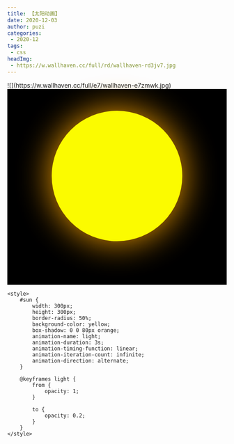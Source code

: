 ```yaml
---
title: 【太阳动画】
date: 2020-12-03
author: puzi
categories:
 - 2020-12
tags:
 - css
headImg:
 - https://w.wallhaven.cc/full/rd/wallhaven-rd3jv7.jpg
---
```

<Boxx/>
![](https://w.wallhaven.cc/full/e7/wallhaven-e7zmwk.jpg)

<style>
    #sun {
        width:100%;
        height:400px;
        background:black;
        padding-top:50px;
    }
    #sun p{
        margin: 0 auto;
        width: 300px;
        height: 300px;
        border-radius: 50%;
        background-color: yellow;
        box-shadow: 0 0 80px orange;
        animation-name: light;
        animation-duration: 3s;
        animation-timing-function: linear;
        animation-iteration-count: infinite;
        animation-direction: alternate;
    }

    @keyframes light {
        from {
            opacity: 1;
        }

        to {
            opacity: 0.2;
        }
    }
</style>
<div id="sun">
    <p></p>
</div>


```
<style>
    #sun {
        width: 300px;
        height: 300px;
        border-radius: 50%;
        background-color: yellow;
        box-shadow: 0 0 80px orange;
        animation-name: light;
        animation-duration: 3s;
        animation-timing-function: linear;
        animation-iteration-count: infinite;
        animation-direction: alternate;
    }

    @keyframes light {
        from {
            opacity: 1;
        }

        to {
            opacity: 0.2;
        }
    }
</style>
```